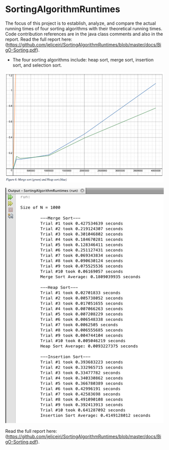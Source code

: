 # SortingAlgorithmRuntimes
The focus of this project is to establish, analyze, and compare the actual running times of four sorting algorithms with their theoretical running times. Code contribution references are in the java class comments and also in the report. Read the full report here: (https://github.com/jeliceiri/SortingAlgorithmRuntimes/blob/master/docs/BigO-Sorting.pdf).

* The four sorting algorithms include: heap sort, merge sort, insertion sort, and selection sort.

![Graphed Results](docs/BigO-Sorting-Graph.png)

![Program Run Output](docs/RunningTheProgram.png) 

Read the full report here: (https://github.com/jeliceiri/SortingAlgorithmRuntimes/blob/master/docs/BigO-Sorting.pdf). 




